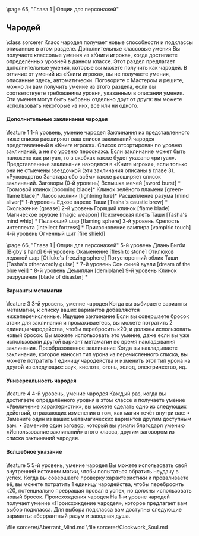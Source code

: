 \page 65, "Глава 1 | Опции для персонажей"
## Чародей
\class sorcerer
Класс чародея получает новые способности и подклассы описанные в этом разделе.
Дополнительные классовые умения
Вы получаете классовые умения из «Книги игрока»,
когда достигаете определённых уровней в данном классе. Этот раздел предлагает дополнительные умения, которые вы можете получить как чародей. В отличие от умений из «Книги игрока», вы не получаете умения, описанные здесь, автоматически. Поговорите с Мастером и решите, можно ли вам получить умение из этого раздела, если вы соответствуете требованиям уровня, указанным в описании умения. Эти умения могут быть выбраны отдельно друг от друга: вы можете использовать некоторые из них, все или ни одного.
#### Дополнительные заклинания чародея
\feature 1
1-й уровень, умение чародея
Заклинания из представленного ниже списка расширяют ваш список заклинаний чародея представленный в «Книге игрока». Список отсортирован по уровню заклинаний, а не по уровню персонажа.
Если заклинание может быть наложено как ритуал, то в скобках также будет указано «ритуал». Представленные заклинания находятся в «Книге игрока»,
если только они не отмечены звездочкой (эти заклинания описаны в главе 3). «Руководство Занатара обо всём» также расширяет список заклинаний.
Заговоры (0-й уровень)
Вспышка мечей [sword burst] *
Громовой клинок [booming blade]*
Клинок зелёного пламени [green-flame blade]*
Лассо молнии [lightning lure]*
Расщепление разума [mind sliver]*
1-й уровень
Едкое варево Таши [Tasha's caustic brew] *
Скольжение [grease]
2-й уровень
Горящий клинок [flame blade]
Магическое оружие [magic weapon]
Психическая плеть Таши [Tasha's mind whip] *
Пылающий шар [flaming sphere]
3-й уровень
Крепость интеллекта [intellect fortress] *
Прикосновение вампира [vampiric touch]
4-й уровень
Огненный щит [fire shield]

\page 66, "Глава 1 | Опции для персонажей"
5-й уровень
Длань Бигби [Bigby's hand]
6-й уровень
Окаменение [flesh to stone]
Отилюков ледяной шар [Otiluke's freezing sphere]
Потусторонний облик Таши [Tasha's otherwordly guise] *
7-й уровень
Сон синей вуали [dream of the blue veil] *
8-й уровень
Демиплан [demiplane]
9-й уровень
Клинок разрушения [blade of disaster] *
#### Варианты метамагии
\feature 3
3-й уровень, умение чародея
Когда вы выбираете варианты метамагии, к списку ваших вариантов добавляются нижеперечисленные.
Ищущее заклинание
Если вы совершаете бросок атаки для заклинания и промахиваетесь, вы можете потратить 2 единицы чародейства, чтобы перебросить к20, и должны использовать новый бросок.
Вы можете использовать это умение, даже если вы уже использовали другой вариант метамагии во время накладывания заклинания.
Преобразованное заклинание
Когда вы накладываете заклинание, которое наносит тип урона из перечисленного списка, вы можете потратить 1 единицу чародейства и изменить этот тип урона на другой из следующих: звук, кислота, огонь, холод, электричество, яд.
#### Универсальность чародея
\feature 4
4-й уровень, умение чародея
Каждый раз, когда вы достигаете определённого уровня в этом классе и получаете умение «Увеличение характеристик», вы можете сделать одно из следующих действий, отражающих изменения в том, как магия течёт внутри вас:
• Замените один из ваших метамагических вариантов другим доступным вам.
• Замените один заговор, который вы узнали благодаря умению «Использование заклинаний» этого класса, другим заговором из списка заклинаний чародея.
#### Волшебное указание
\feature 5
5-й уровень, умение чародея
Вы можете использовать свой внутренний источник магии, чтобы попытаться обратить неудачу в успех. Когда вы совершаете проверку характеристики и проваливаете её, вы можете потратить 1 единицу чародейства, чтобы перебросить к20, потенциально превращая провал в успех, но должны использовать новый бросок.
Происхождения чародея
На 1-м уровне чародей получает умение «Происхождение чародея», которое предлагает вам выбор подкласса. Для выбора подкласса вам доступны следующие варианты: аберрантный разум и заводная душа.

\file sorcerer/Aberrant_Mind.md
\file sorcerer/Clockwork_Soul.md
